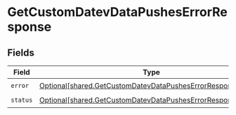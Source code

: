 # GetCustomDatevDataPushesErrorResponse


## Fields

| Field                                                                                                                                  | Type                                                                                                                                   | Required                                                                                                                               | Description                                                                                                                            |
| -------------------------------------------------------------------------------------------------------------------------------------- | -------------------------------------------------------------------------------------------------------------------------------------- | -------------------------------------------------------------------------------------------------------------------------------------- | -------------------------------------------------------------------------------------------------------------------------------------- |
| `error`                                                                                                                                | [Optional[shared.GetCustomDatevDataPushesErrorResponseError]](undefined/models/shared/getcustomdatevdatapusheserrorresponseerror.md)   | :heavy_check_mark:                                                                                                                     | N/A                                                                                                                                    |
| `status`                                                                                                                               | [Optional[shared.GetCustomDatevDataPushesErrorResponseStatus]](undefined/models/shared/getcustomdatevdatapusheserrorresponsestatus.md) | :heavy_check_mark:                                                                                                                     | N/A                                                                                                                                    |